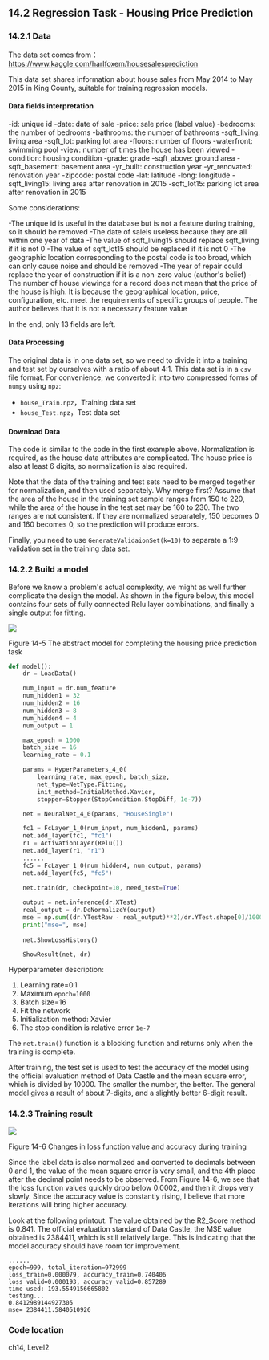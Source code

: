<!--Copyright © Microsoft Corporation. All rights reserved.
  适用于[License](https://github.com/Microsoft/ai-edu/blob/master/LICENSE.md)版权许可-->

## 14.2 Regression Task - Housing Price Prediction

### 14.2.1 Data

The data set comes from：https://www.kaggle.com/harlfoxem/housesalesprediction

This data set shares information about house sales from May 2014 to May 2015 in King County, suitable for training regression models.

#### Data fields interpretation

-id: unique id
-date: date of sale
-price: sale price (label value)
-bedrooms: the number of bedrooms
-bathrooms: the number of bathrooms
-sqft_living: living area
-sqft_lot: parking lot area
-floors: number of floors
-waterfront: swimming pool
-view: number of times the house has been viewed
-condition: housing condition
-grade: grade
-sqft_above: ground area
-sqft_basement: basement area
-yr_built: construction year
-yr_renovated: renovation year
-zipcode: postal code
-lat: latitude
-long: longitude
-sqft_living15: living area after renovation in 2015
-sqft_lot15: parking lot area after renovation in 2015

Some considerations:

-The unique id is useful in the database but is not a feature during training, so it should be removed
-The date of saleis useless because they are all within one year of data
-The value of sqft_living15 should replace sqft_living if it is not 0
-The value of sqft_lot15 should be replaced if it is not 0
-The geographic location corresponding to the postal code is too broad, which can only cause noise and should be removed
-The year of repair could replace the year of construction if it is a non-zero value (author's belief)
-The number of house viewings for a record does not mean that the price of the house is high. It is because the geographical location, price, configuration, etc. meet the requirements of specific groups of people. The author believes that it is not a necessary feature value

In the end, only 13 fields are left.

#### Data Processing

The original data is in one data set, so we need to divide it into a training and test set by ourselves with a ratio of about 4:1. This data set is in a `csv` file format. For convenience, we converted it into two compressed forms of `numpy` using `npz`:

- `house_Train.npz`，Training data set
- `house_Test.npz`，Test data set

#### Download Data

The code is similar to the code in the first example above. Normalization is required, as the house data attributes are complicated. The house price is also at least 6 digits, so normalization is also required.

Note that the data of the training and test sets need to be merged together for normalization, and then used separately. Why merge first? Assume that the area of the house in the training set sample ranges from 150 to 220, while the area of the house in the test set may be 160 to 230. The two ranges are not consistent. If they are normalized separately, 150 becomes 0 and 160 becomes 0, so the prediction will produce errors.

Finally, you need to use `GenerateValidaionSet(k=10)` to separate a 1:9 validation set in the training data set.

### 14.2.2 Build a model

Before we know a problem's actual complexity, we might as well further complicate the design the model. As shown in the figure below, this model contains four sets of fully connected Relu layer combinations, and finally a single output for fitting.

<img src="https://aiedugithub4a2.blob.core.windows.net/a2-images/Images/14/non_linear_regression.png" />

Figure 14-5 The abstract model for completing the housing price prediction task

```Python
def model():
    dr = LoadData()

    num_input = dr.num_feature
    num_hidden1 = 32
    num_hidden2 = 16
    num_hidden3 = 8
    num_hidden4 = 4
    num_output = 1

    max_epoch = 1000
    batch_size = 16
    learning_rate = 0.1

    params = HyperParameters_4_0(
        learning_rate, max_epoch, batch_size,
        net_type=NetType.Fitting,
        init_method=InitialMethod.Xavier,
        stopper=Stopper(StopCondition.StopDiff, 1e-7))

    net = NeuralNet_4_0(params, "HouseSingle")

    fc1 = FcLayer_1_0(num_input, num_hidden1, params)
    net.add_layer(fc1, "fc1")
    r1 = ActivationLayer(Relu())
    net.add_layer(r1, "r1")
    ......
    fc5 = FcLayer_1_0(num_hidden4, num_output, params)
    net.add_layer(fc5, "fc5")

    net.train(dr, checkpoint=10, need_test=True)
    
    output = net.inference(dr.XTest)
    real_output = dr.DeNormalizeY(output)
    mse = np.sum((dr.YTestRaw - real_output)**2)/dr.YTest.shape[0]/10000
    print("mse=", mse)
    
    net.ShowLossHistory()

    ShowResult(net, dr)
```

Hyperparameter description:

1. Learning rate=0.1
2. Maximum `epoch=1000`
3. Batch size=16
4. Fit the network
5. Initialization method: Xavier
6. The stop condition is relative error `1e-7`

The `net.train()` function is a blocking function and returns only when the training is complete.

After training, the test set is used to test the accuracy of the model using the official evaluation method of Data Castle and the mean square error, which is divided by 10000. The smaller the number, the better. The general model gives a result of about 7-digits, and a slightly better 6-digit result.

### 14.2.3 Training result

<img src="https://aiedugithub4a2.blob.core.windows.net/a2-images/Images/14/house_loss.png" />

Figure 14-6 Changes in loss function value and accuracy during training

Since the label data is also normalized and converted to decimals between 0 and 1, the value of the mean square error is very small, and the 4th place after the decimal point needs to be observed. From Figure 14-6, we see that the loss function values quickly drop below 0.0002, and then it drops very slowly. Since the accuracy value is constantly rising, I believe that more iterations will bring higher accuracy.

Look at the following printout. The value obtained by the R2_Score method is 0.841. The official evaluation standard of Data Castle, the MSE value obtained is 2384411, which is still relatively large. This is indicating that the model accuracy should have room for improvement.

```
......
epoch=999, total_iteration=972999
loss_train=0.000079, accuracy_train=0.740406
loss_valid=0.000193, accuracy_valid=0.857289
time used: 193.5549156665802
testing...
0.8412989144927305
mse= 2384411.5840510926
```

### Code location

ch14, Level2
